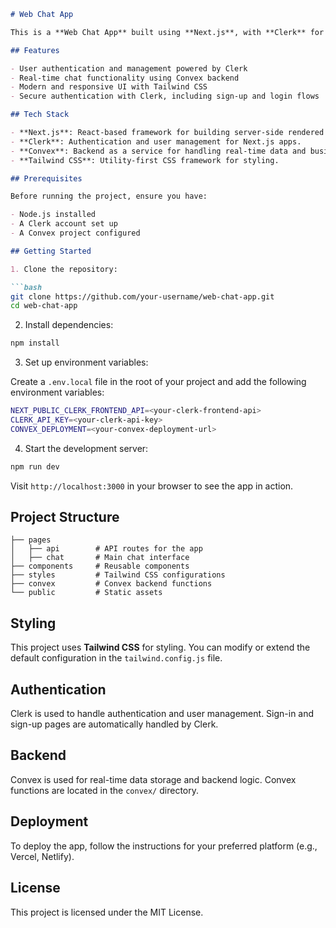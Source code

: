 

```markdown
# Web Chat App

This is a **Web Chat App** built using **Next.js**, with **Clerk** for authentication, **Convex** for backend data management, and styled with **Tailwind CSS**.

## Features

- User authentication and management powered by Clerk
- Real-time chat functionality using Convex backend
- Modern and responsive UI with Tailwind CSS
- Secure authentication with Clerk, including sign-up and login flows

## Tech Stack

- **Next.js**: React-based framework for building server-side rendered and static web applications.
- **Clerk**: Authentication and user management for Next.js apps.
- **Convex**: Backend as a service for handling real-time data and business logic.
- **Tailwind CSS**: Utility-first CSS framework for styling.

## Prerequisites

Before running the project, ensure you have:

- Node.js installed
- A Clerk account set up
- A Convex project configured

## Getting Started

1. Clone the repository:

```bash
git clone https://github.com/your-username/web-chat-app.git
cd web-chat-app
```

2. Install dependencies:

```bash
npm install
```

3. Set up environment variables:

Create a `.env.local` file in the root of your project and add the following environment variables:

```bash
NEXT_PUBLIC_CLERK_FRONTEND_API=<your-clerk-frontend-api>
CLERK_API_KEY=<your-clerk-api-key>
CONVEX_DEPLOYMENT=<your-convex-deployment-url>
```

4. Start the development server:

```bash
npm run dev
```

Visit `http://localhost:3000` in your browser to see the app in action.

## Project Structure

```
├── pages
│   ├── api        # API routes for the app
│   ├── chat       # Main chat interface
├── components     # Reusable components
├── styles         # Tailwind CSS configurations
├── convex         # Convex backend functions
└── public         # Static assets
```

## Styling

This project uses **Tailwind CSS** for styling. You can modify or extend the default configuration in the `tailwind.config.js` file.

## Authentication

Clerk is used to handle authentication and user management. Sign-in and sign-up pages are automatically handled by Clerk.

## Backend

Convex is used for real-time data storage and backend logic. Convex functions are located in the `convex/` directory.

## Deployment

To deploy the app, follow the instructions for your preferred platform (e.g., Vercel, Netlify).

## License

This project is licensed under the MIT License.
```

